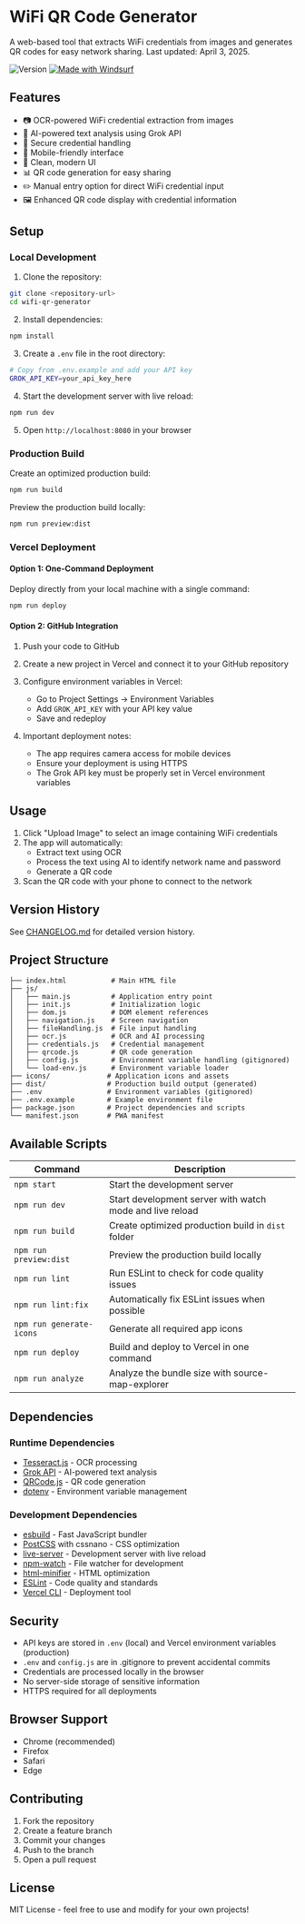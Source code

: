 # WiFi QR Code Generator

A web-based tool that extracts WiFi credentials from images and generates QR codes for easy network sharing. Last updated: April 3, 2025.

![Version](https://img.shields.io/badge/version-1.7.2-blue.svg)
[![Made with Windsurf](https://img.shields.io/badge/Made%20with-windsurf.ai-4e54c8.svg)](https://windsurf.ai)

## Features

- 📷 OCR-powered WiFi credential extraction from images
- 🤖 AI-powered text analysis using Grok API
- 🔐 Secure credential handling
- 📱 Mobile-friendly interface
- 🎨 Clean, modern UI
- 📊 QR code generation for easy sharing
- ✏️ Manual entry option for direct WiFi credential input
- 🖼️ Enhanced QR code display with credential information

## Setup

### Local Development

1. Clone the repository:
```bash
git clone <repository-url>
cd wifi-qr-generator
```

2. Install dependencies:
```bash
npm install
```

3. Create a `.env` file in the root directory:
```bash
# Copy from .env.example and add your API key
GROK_API_KEY=your_api_key_here
```

4. Start the development server with live reload:
```bash
npm run dev
```

5. Open `http://localhost:8080` in your browser

### Production Build

Create an optimized production build:
```bash
npm run build
```

Preview the production build locally:
```bash
npm run preview:dist
```

### Vercel Deployment

#### Option 1: One-Command Deployment

Deploy directly from your local machine with a single command:
```bash
npm run deploy
```

#### Option 2: GitHub Integration

1. Push your code to GitHub
2. Create a new project in Vercel and connect it to your GitHub repository
3. Configure environment variables in Vercel:
   - Go to Project Settings → Environment Variables
   - Add `GROK_API_KEY` with your API key value
   - Save and redeploy

4. Important deployment notes:
   - The app requires camera access for mobile devices
   - Ensure your deployment is using HTTPS
   - The Grok API key must be properly set in Vercel environment variables

## Usage

1. Click "Upload Image" to select an image containing WiFi credentials
2. The app will automatically:
   - Extract text using OCR
   - Process the text using AI to identify network name and password
   - Generate a QR code
3. Scan the QR code with your phone to connect to the network

## Version History

See [CHANGELOG.md](CHANGELOG.md) for detailed version history.

## Project Structure

```
├── index.html           # Main HTML file
├── js/
│   ├── main.js          # Application entry point
│   ├── init.js          # Initialization logic
│   ├── dom.js           # DOM element references
│   ├── navigation.js    # Screen navigation
│   ├── fileHandling.js  # File input handling
│   ├── ocr.js           # OCR and AI processing
│   ├── credentials.js   # Credential management
│   ├── qrcode.js        # QR code generation
│   ├── config.js        # Environment variable handling (gitignored)
│   └── load-env.js      # Environment variable loader
├── icons/              # Application icons and assets
├── dist/               # Production build output (generated)
├── .env                # Environment variables (gitignored)
├── .env.example        # Example environment file
├── package.json        # Project dependencies and scripts
└── manifest.json       # PWA manifest
```

## Available Scripts

| Command | Description |
|---------|-------------|
| `npm start` | Start the development server |
| `npm run dev` | Start development server with watch mode and live reload |
| `npm run build` | Create optimized production build in `dist` folder |
| `npm run preview:dist` | Preview the production build locally |
| `npm run lint` | Run ESLint to check for code quality issues |
| `npm run lint:fix` | Automatically fix ESLint issues when possible |
| `npm run generate-icons` | Generate all required app icons |
| `npm run deploy` | Build and deploy to Vercel in one command |
| `npm run analyze` | Analyze the bundle size with source-map-explorer |

## Dependencies

### Runtime Dependencies
- [Tesseract.js](https://tesseract.projectnaptha.com/) - OCR processing
- [Grok API](https://x.ai) - AI-powered text analysis
- [QRCode.js](https://github.com/soldair/node-qrcode) - QR code generation
- [dotenv](https://github.com/motdotla/dotenv) - Environment variable management

### Development Dependencies
- [esbuild](https://esbuild.github.io/) - Fast JavaScript bundler
- [PostCSS](https://postcss.org/) with cssnano - CSS optimization
- [live-server](https://github.com/tapio/live-server) - Development server with live reload
- [npm-watch](https://github.com/M-Zuber/npm-watch) - File watcher for development
- [html-minifier](https://github.com/kangax/html-minifier) - HTML optimization
- [ESLint](https://eslint.org/) - Code quality and standards
- [Vercel CLI](https://vercel.com/cli) - Deployment tool

## Security

- API keys are stored in `.env` (local) and Vercel environment variables (production)
- `.env` and `config.js` are in .gitignore to prevent accidental commits
- Credentials are processed locally in the browser
- No server-side storage of sensitive information
- HTTPS required for all deployments

## Browser Support

- Chrome (recommended)
- Firefox
- Safari
- Edge

## Contributing

1. Fork the repository
2. Create a feature branch
3. Commit your changes
4. Push to the branch
5. Open a pull request

## License

MIT License - feel free to use and modify for your own projects!
